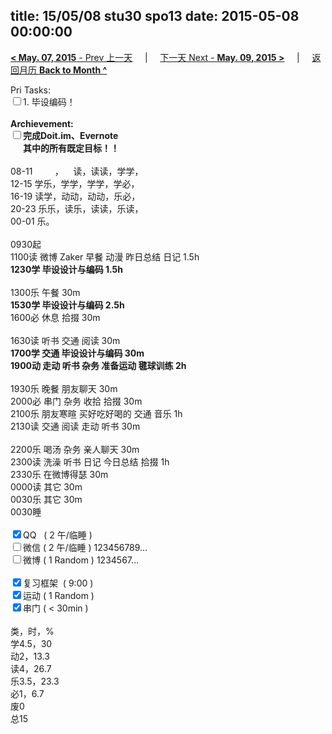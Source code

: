 title: 15/05/08 stu30 spo13
date: 2015-05-08 00:00:00
---
[**< May. 07, 2015** - Prev 上一天](/lifelogs/2015/05/d07.html) &nbsp; &nbsp; | &nbsp; &nbsp; [下一天 Next - **May. 09, 2015 >**](/lifelogs/2015/05/d09.html) &nbsp; &nbsp; |  &nbsp; &nbsp; [返回月历 **Back to Month ^**](/lifelogs/2015/05/index.html)
<br/><div>Pri Tasks:<br clear="none"/><input type="checkbox" />1. 毕设编码！</div><div><br clear="none"/></div><div><strong>Archievement:</strong></div><div><strong><input type="checkbox" />完成Doit.im、</strong><strong>Evernote</strong></div><div><strong>      其中的</strong><strong>所有</strong><strong>既定目标！！</strong></div><div><div><br clear="none"/></div>08-11         ，    读，读读，学学，<br clear="none"/>12-15 学乐，学学，学学，学必，<br clear="none"/>16-19 读学，动动，动动，乐必，<br clear="none"/>20-23 乐乐，读乐，读读，乐读，</div><div>00-01 乐。</div><div><div><br clear="none"/></div>0930起<br clear="none"/>1100读 微博 Zaker 早餐 动漫 昨日总结 日记 1.5h</div><div><strong>1230学 毕设设计与编码 1.5h</strong><div><br clear="none"/></div>1300乐 午餐 30m</div><div><strong>1530学 毕设设计与编码 2.5h</strong></div><div>1600必 休息 拾掇 30m</div><div><br/></div><div><div>1630读 听书 交通 阅读 30m</div><div><b>1700学 交通 毕设设计与编码 30m</b></div><div><b>1900动 走动 听书 杂务 准备运动 毽球训练 2h</b></div><div><br/></div><div>1930乐 晚餐 朋友聊天 30m</div><div>2000必 串门 杂务 收拾 拾掇 30m  </div>2100乐 朋友寒暄 买好吃好喝的 交通 音乐 1h<br clear="none"/>2130读 交通 阅读 走动 听书 30m</div><div><br/></div><div>2200乐 喝汤 杂务 亲人聊天 30m</div><div>2300读 洗澡 听书 日记 今日总结 拾掇 1h</div><div>2330乐 在微博得瑟 30m</div><div>0000读 其它 30m</div><div>0030乐 其它 30m</div><div>0030睡</div><div><br clear="none"/></div><div><input type="checkbox" checked="true" />QQ   ( 2 午/临睡 ) <br clear="none"/><input type="checkbox" />微信 ( 2 午/临睡 ) 123456789…</div><div><input type="checkbox" />微博 ( 1 Random ) 1234567…</div><div><br clear="none"/></div><div><input type="checkbox" checked="true" />复习框架  ( 9:00 ) <br clear="none"/></div><div><input type="checkbox" checked="true" />运动 ( 1 Random ) </div><div><input type="checkbox" checked="true" />串门 ( < 30min ) </div><div><div><br clear="none"/></div>类，时，%<br clear="none"/>学4.5，30<br clear="none"/>动2，13.3<br clear="none"/>读4，26.7<br clear="none"/>乐3.5，23.3<br clear="none"/>必1，6.7<br clear="none"/>废0<br clear="none"/>总15</div>